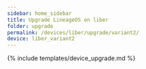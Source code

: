 ```yaml
---
sidebar: home_sidebar
title: Upgrade LineageOS on liber
folder: upgrade
permalink: /devices/liber/upgrade/variant2/
device: liber_variant2
---
```

{% include templates/device_upgrade.md %}
